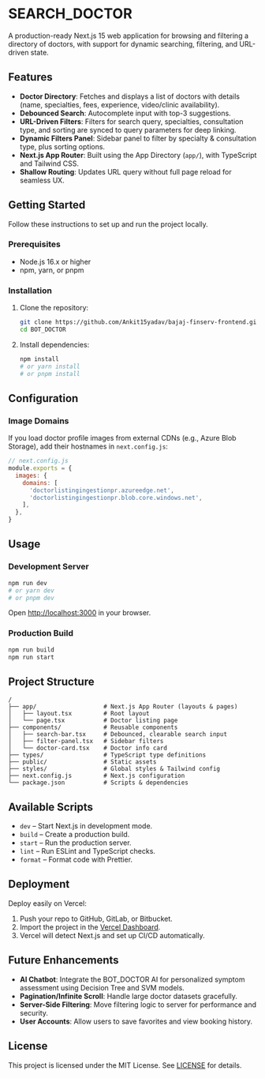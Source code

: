 # SEARCH_DOCTOR

A production-ready Next.js 15 web application for browsing and filtering a directory of doctors, with support for dynamic searching, filtering, and URL-driven state.


## Features

- **Doctor Directory**: Fetches and displays a list of doctors with details (name, specialties, fees, experience, video/clinic availability).
- **Debounced Search**: Autocomplete input with top-3 suggestions.
- **URL-Driven Filters**: Filters for search query, specialties, consultation type, and sorting are synced to query parameters for deep linking.
- **Dynamic Filters Panel**: Sidebar panel to filter by specialty & consultation type, plus sorting options.
- **Next.js App Router**: Built using the App Directory (`app/`), with TypeScript and Tailwind CSS.
- **Shallow Routing**: Updates URL query without full page reload for seamless UX.

## Getting Started

Follow these instructions to set up and run the project locally.

### Prerequisites

- Node.js 16.x or higher
- npm, yarn, or pnpm

### Installation

1. Clone the repository:

   ```bash
   git clone https://github.com/Ankit15yadav/bajaj-finserv-frontend.gitBOT_DOCTOR.git
   cd BOT_DOCTOR
   ```

2. Install dependencies:

   ```bash
   npm install
   # or yarn install
   # or pnpm install
   ```

## Configuration

### Image Domains

If you load doctor profile images from external CDNs (e.g., Azure Blob Storage), add their hostnames in `next.config.js`:

```js
// next.config.js
module.exports = {
  images: {
    domains: [
      'doctorlistingingestionpr.azureedge.net',
      'doctorlistingingestionpr.blob.core.windows.net',
    ],
  },
}
```


## Usage

### Development Server

```bash
npm run dev
# or yarn dev
# or pnpm dev
```

Open [http://localhost:3000](http://localhost:3000) in your browser.

### Production Build

```bash
npm run build
npm run start
```


## Project Structure

```
/
├── app/                   # Next.js App Router (layouts & pages)
│   ├── layout.tsx         # Root layout
│   └── page.tsx           # Doctor listing page
├── components/            # Reusable components
│   ├── search-bar.tsx     # Debounced, clearable search input
│   ├── filter-panel.tsx   # Sidebar filters
│   └── doctor-card.tsx    # Doctor info card
├── types/                 # TypeScript type definitions
├── public/                # Static assets
├── styles/                # Global styles & Tailwind config
├── next.config.js         # Next.js configuration
└── package.json           # Scripts & dependencies
```

## Available Scripts

- `dev` – Start Next.js in development mode.
- `build` – Create a production build.
- `start` – Run the production server.
- `lint` – Run ESLint and TypeScript checks.
- `format` – Format code with Prettier.

## Deployment

Deploy easily on Vercel:

1. Push your repo to GitHub, GitLab, or Bitbucket.
2. Import the project in the [Vercel Dashboard](https://vercel.com/new).
3. Vercel will detect Next.js and set up CI/CD automatically.

## Future Enhancements

- **AI Chatbot**: Integrate the BOT_DOCTOR AI for personalized symptom assessment using Decision Tree and SVM models.
- **Pagination/Infinite Scroll**: Handle large doctor datasets gracefully.
- **Server-Side Filtering**: Move filtering logic to server for performance and security.
- **User Accounts**: Allow users to save favorites and view booking history.

## License

This project is licensed under the MIT License. See [LICENSE](LICENSE) for details.

